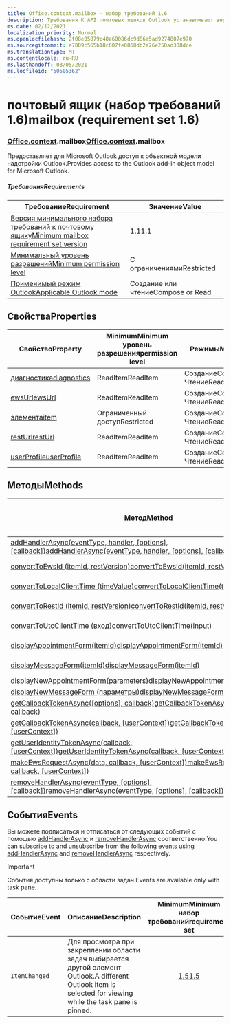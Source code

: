 ```yaml
---
title: Office.context.mailbox — набор требований 1.6
description: Требования К API почтовых ящиков Outlook устанавливают версию 1.6 объектной модели почтовых ящиков.
ms.date: 02/12/2021
localization_priority: Normal
ms.openlocfilehash: 2f08e05879c48a60086dc9d86a5ad9274807e970
ms.sourcegitcommit: e7009c565b18c607fe0868db2e26e250ad308dce
ms.translationtype: MT
ms.contentlocale: ru-RU
ms.lasthandoff: 03/05/2021
ms.locfileid: "50505362"
---
```

# <a name="mailbox-requirement-set-16"></a><span data-ttu-id="a103e-103">почтовый ящик (набор требований 1.6)</span><span class="sxs-lookup"><span data-stu-id="a103e-103">mailbox (requirement set 1.6)</span></span>

### <a name="officecontextmailbox"></a><span data-ttu-id="a103e-104">[Office](office.md)[.context](office.context.md).mailbox</span><span class="sxs-lookup"><span data-stu-id="a103e-104">[Office](office.md)[.context](office.context.md).mailbox</span></span>

<span data-ttu-id="a103e-105">Предоставляет для Microsoft Outlook доступ к объектной модели надстройки Outlook.</span><span class="sxs-lookup"><span data-stu-id="a103e-105">Provides access to the Outlook add-in object model for Microsoft Outlook.</span></span>

##### <a name="requirements"></a><span data-ttu-id="a103e-106">Требования</span><span class="sxs-lookup"><span data-stu-id="a103e-106">Requirements</span></span>

|<span data-ttu-id="a103e-107">Требование</span><span class="sxs-lookup"><span data-stu-id="a103e-107">Requirement</span></span>| <span data-ttu-id="a103e-108">Значение</span><span class="sxs-lookup"><span data-stu-id="a103e-108">Value</span></span>|
|---|---|
|[<span data-ttu-id="a103e-109">Версия минимального набора требований к почтовому ящику</span><span class="sxs-lookup"><span data-stu-id="a103e-109">Minimum mailbox requirement set version</span></span>](../../requirement-sets/outlook-api-requirement-sets.md)| <span data-ttu-id="a103e-110">1.1</span><span class="sxs-lookup"><span data-stu-id="a103e-110">1.1</span></span>|
|[<span data-ttu-id="a103e-111">Минимальный уровень разрешений</span><span class="sxs-lookup"><span data-stu-id="a103e-111">Minimum permission level</span></span>](../../../outlook/understanding-outlook-add-in-permissions.md)| <span data-ttu-id="a103e-112">С ограничениями</span><span class="sxs-lookup"><span data-stu-id="a103e-112">Restricted</span></span>|
|[<span data-ttu-id="a103e-113">Применимый режим Outlook</span><span class="sxs-lookup"><span data-stu-id="a103e-113">Applicable Outlook mode</span></span>](../../../outlook/outlook-add-ins-overview.md#extension-points)| <span data-ttu-id="a103e-114">Создание или чтение</span><span class="sxs-lookup"><span data-stu-id="a103e-114">Compose or Read</span></span>|

## <a name="properties"></a><span data-ttu-id="a103e-115">Свойства</span><span class="sxs-lookup"><span data-stu-id="a103e-115">Properties</span></span>

| <span data-ttu-id="a103e-116">Свойство</span><span class="sxs-lookup"><span data-stu-id="a103e-116">Property</span></span> | <span data-ttu-id="a103e-117">Minimum</span><span class="sxs-lookup"><span data-stu-id="a103e-117">Minimum</span></span><br><span data-ttu-id="a103e-118">уровень разрешения</span><span class="sxs-lookup"><span data-stu-id="a103e-118">permission level</span></span> | <span data-ttu-id="a103e-119">Режимы</span><span class="sxs-lookup"><span data-stu-id="a103e-119">Modes</span></span> | <span data-ttu-id="a103e-120">Тип возвращаемых данных</span><span class="sxs-lookup"><span data-stu-id="a103e-120">Return type</span></span> | <span data-ttu-id="a103e-121">Minimum</span><span class="sxs-lookup"><span data-stu-id="a103e-121">Minimum</span></span><br><span data-ttu-id="a103e-122">набор требований</span><span class="sxs-lookup"><span data-stu-id="a103e-122">requirement set</span></span> |
|---|---|---|---|:---:|
| [<span data-ttu-id="a103e-123">диагностика</span><span class="sxs-lookup"><span data-stu-id="a103e-123">diagnostics</span></span>](/javascript/api/outlook/office.mailbox?view=outlook-js-1.6&preserve-view=true#diagnostics) | <span data-ttu-id="a103e-124">ReadItem</span><span class="sxs-lookup"><span data-stu-id="a103e-124">ReadItem</span></span> | <span data-ttu-id="a103e-125">Создание</span><span class="sxs-lookup"><span data-stu-id="a103e-125">Compose</span></span><br><span data-ttu-id="a103e-126">Чтение</span><span class="sxs-lookup"><span data-stu-id="a103e-126">Read</span></span> | [<span data-ttu-id="a103e-127">Diagnostics</span><span class="sxs-lookup"><span data-stu-id="a103e-127">Diagnostics</span></span>](/javascript/api/outlook/office.diagnostics?view=outlook-js-1.6&preserve-view=true) | [<span data-ttu-id="a103e-128">1.1</span><span class="sxs-lookup"><span data-stu-id="a103e-128">1.1</span></span>](../requirement-set-1.1/outlook-requirement-set-1.1.md) |
| [<span data-ttu-id="a103e-129">ewsUrl</span><span class="sxs-lookup"><span data-stu-id="a103e-129">ewsUrl</span></span>](/javascript/api/outlook/office.mailbox?view=outlook-js-1.6&preserve-view=true#ewsurl) | <span data-ttu-id="a103e-130">ReadItem</span><span class="sxs-lookup"><span data-stu-id="a103e-130">ReadItem</span></span> | <span data-ttu-id="a103e-131">Создание</span><span class="sxs-lookup"><span data-stu-id="a103e-131">Compose</span></span><br><span data-ttu-id="a103e-132">Чтение</span><span class="sxs-lookup"><span data-stu-id="a103e-132">Read</span></span> | <span data-ttu-id="a103e-133">String</span><span class="sxs-lookup"><span data-stu-id="a103e-133">String</span></span> | [<span data-ttu-id="a103e-134">1.1</span><span class="sxs-lookup"><span data-stu-id="a103e-134">1.1</span></span>](../requirement-set-1.1/outlook-requirement-set-1.1.md) |
| [<span data-ttu-id="a103e-135">элемента</span><span class="sxs-lookup"><span data-stu-id="a103e-135">item</span></span>](office.context.mailbox.item.md) | <span data-ttu-id="a103e-136">Ограниченный доступ</span><span class="sxs-lookup"><span data-stu-id="a103e-136">Restricted</span></span> | <span data-ttu-id="a103e-137">Создание</span><span class="sxs-lookup"><span data-stu-id="a103e-137">Compose</span></span><br><span data-ttu-id="a103e-138">Чтение</span><span class="sxs-lookup"><span data-stu-id="a103e-138">Read</span></span> | [<span data-ttu-id="a103e-139">Элемент</span><span class="sxs-lookup"><span data-stu-id="a103e-139">Item</span></span>](/javascript/api/outlook/office.item?view=outlook-js-1.6&preserve-view=true) | [<span data-ttu-id="a103e-140">1.1</span><span class="sxs-lookup"><span data-stu-id="a103e-140">1.1</span></span>](../requirement-set-1.1/outlook-requirement-set-1.1.md) |
| [<span data-ttu-id="a103e-141">restUrl</span><span class="sxs-lookup"><span data-stu-id="a103e-141">restUrl</span></span>](/javascript/api/outlook/office.mailbox?view=outlook-js-1.6&preserve-view=true#resturl) | <span data-ttu-id="a103e-142">ReadItem</span><span class="sxs-lookup"><span data-stu-id="a103e-142">ReadItem</span></span> | <span data-ttu-id="a103e-143">Создание</span><span class="sxs-lookup"><span data-stu-id="a103e-143">Compose</span></span><br><span data-ttu-id="a103e-144">Чтение</span><span class="sxs-lookup"><span data-stu-id="a103e-144">Read</span></span> | <span data-ttu-id="a103e-145">String</span><span class="sxs-lookup"><span data-stu-id="a103e-145">String</span></span> | [<span data-ttu-id="a103e-146">1.5</span><span class="sxs-lookup"><span data-stu-id="a103e-146">1.5</span></span>](../requirement-set-1.5/outlook-requirement-set-1.5.md) |
| [<span data-ttu-id="a103e-147">userProfile</span><span class="sxs-lookup"><span data-stu-id="a103e-147">userProfile</span></span>](/javascript/api/outlook/office.mailbox?view=outlook-js-1.6&preserve-view=true#userprofile) | <span data-ttu-id="a103e-148">ReadItem</span><span class="sxs-lookup"><span data-stu-id="a103e-148">ReadItem</span></span> | <span data-ttu-id="a103e-149">Создание</span><span class="sxs-lookup"><span data-stu-id="a103e-149">Compose</span></span><br><span data-ttu-id="a103e-150">Чтение</span><span class="sxs-lookup"><span data-stu-id="a103e-150">Read</span></span> | [<span data-ttu-id="a103e-151">UserProfile</span><span class="sxs-lookup"><span data-stu-id="a103e-151">UserProfile</span></span>](/javascript/api/outlook/office.userprofile?view=outlook-js-1.6&preserve-view=true) | [<span data-ttu-id="a103e-152">1.1</span><span class="sxs-lookup"><span data-stu-id="a103e-152">1.1</span></span>](../requirement-set-1.1/outlook-requirement-set-1.1.md) |

## <a name="methods"></a><span data-ttu-id="a103e-153">Методы</span><span class="sxs-lookup"><span data-stu-id="a103e-153">Methods</span></span>

| <span data-ttu-id="a103e-154">Метод</span><span class="sxs-lookup"><span data-stu-id="a103e-154">Method</span></span> | <span data-ttu-id="a103e-155">Minimum</span><span class="sxs-lookup"><span data-stu-id="a103e-155">Minimum</span></span><br><span data-ttu-id="a103e-156">уровень разрешения</span><span class="sxs-lookup"><span data-stu-id="a103e-156">permission level</span></span> | <span data-ttu-id="a103e-157">Режимы</span><span class="sxs-lookup"><span data-stu-id="a103e-157">Modes</span></span> | <span data-ttu-id="a103e-158">Minimum</span><span class="sxs-lookup"><span data-stu-id="a103e-158">Minimum</span></span><br><span data-ttu-id="a103e-159">набор требований</span><span class="sxs-lookup"><span data-stu-id="a103e-159">requirement set</span></span> |
|---|---|---|:---:|
| <span data-ttu-id="a103e-160">[addHandlerAsync(eventType, handler, [options], [callback])](/javascript/api/outlook/office.mailbox?view=outlook-js-1.6&preserve-view=true#addhandlerasync-eventtype--handler--options--callback-)</span><span class="sxs-lookup"><span data-stu-id="a103e-160">[addHandlerAsync(eventType, handler, [options], [callback])](/javascript/api/outlook/office.mailbox?view=outlook-js-1.6&preserve-view=true#addhandlerasync-eventtype--handler--options--callback-)</span></span> | <span data-ttu-id="a103e-161">ReadItem</span><span class="sxs-lookup"><span data-stu-id="a103e-161">ReadItem</span></span> | <span data-ttu-id="a103e-162">Создание</span><span class="sxs-lookup"><span data-stu-id="a103e-162">Compose</span></span><br><span data-ttu-id="a103e-163">Чтение</span><span class="sxs-lookup"><span data-stu-id="a103e-163">Read</span></span> | [<span data-ttu-id="a103e-164">1.5</span><span class="sxs-lookup"><span data-stu-id="a103e-164">1.5</span></span>](../requirement-set-1.5/outlook-requirement-set-1.5.md) |
| [<span data-ttu-id="a103e-165">convertToEwsId (itemId, restVersion)</span><span class="sxs-lookup"><span data-stu-id="a103e-165">convertToEwsId(itemId, restVersion)</span></span>](/javascript/api/outlook/office.mailbox?view=outlook-js-1.6&preserve-view=true#converttoewsid-itemid--restversion-) | <span data-ttu-id="a103e-166">Restricted</span><span class="sxs-lookup"><span data-stu-id="a103e-166">Restricted</span></span> | <span data-ttu-id="a103e-167">Создание</span><span class="sxs-lookup"><span data-stu-id="a103e-167">Compose</span></span><br><span data-ttu-id="a103e-168">Чтение</span><span class="sxs-lookup"><span data-stu-id="a103e-168">Read</span></span> | [<span data-ttu-id="a103e-169">1.3</span><span class="sxs-lookup"><span data-stu-id="a103e-169">1.3</span></span>](../requirement-set-1.3/outlook-requirement-set-1.3.md) |
| [<span data-ttu-id="a103e-170">convertToLocalClientTime (timeValue)</span><span class="sxs-lookup"><span data-stu-id="a103e-170">convertToLocalClientTime(timeValue)</span></span>](/javascript/api/outlook/office.mailbox?view=outlook-js-1.6&preserve-view=true#converttolocalclienttime-timevalue-) | <span data-ttu-id="a103e-171">ReadItem</span><span class="sxs-lookup"><span data-stu-id="a103e-171">ReadItem</span></span> | <span data-ttu-id="a103e-172">Создание</span><span class="sxs-lookup"><span data-stu-id="a103e-172">Compose</span></span><br><span data-ttu-id="a103e-173">Чтение</span><span class="sxs-lookup"><span data-stu-id="a103e-173">Read</span></span> | [<span data-ttu-id="a103e-174">1.1</span><span class="sxs-lookup"><span data-stu-id="a103e-174">1.1</span></span>](../requirement-set-1.1/outlook-requirement-set-1.1.md) |
| [<span data-ttu-id="a103e-175">convertToRestId (itemId, restVersion)</span><span class="sxs-lookup"><span data-stu-id="a103e-175">convertToRestId(itemId, restVersion)</span></span>](/javascript/api/outlook/office.mailbox?view=outlook-js-1.6&preserve-view=true#converttorestid-itemid--restversion-) | <span data-ttu-id="a103e-176">Restricted</span><span class="sxs-lookup"><span data-stu-id="a103e-176">Restricted</span></span> | <span data-ttu-id="a103e-177">Создание</span><span class="sxs-lookup"><span data-stu-id="a103e-177">Compose</span></span><br><span data-ttu-id="a103e-178">Чтение</span><span class="sxs-lookup"><span data-stu-id="a103e-178">Read</span></span> | [<span data-ttu-id="a103e-179">1.3</span><span class="sxs-lookup"><span data-stu-id="a103e-179">1.3</span></span>](../requirement-set-1.3/outlook-requirement-set-1.3.md) |
| [<span data-ttu-id="a103e-180">convertToUtcClientTime (вход)</span><span class="sxs-lookup"><span data-stu-id="a103e-180">convertToUtcClientTime(input)</span></span>](/javascript/api/outlook/office.mailbox?view=outlook-js-1.6&preserve-view=true#converttoutcclienttime-input-) | <span data-ttu-id="a103e-181">ReadItem</span><span class="sxs-lookup"><span data-stu-id="a103e-181">ReadItem</span></span> | <span data-ttu-id="a103e-182">Создание</span><span class="sxs-lookup"><span data-stu-id="a103e-182">Compose</span></span><br><span data-ttu-id="a103e-183">Чтение</span><span class="sxs-lookup"><span data-stu-id="a103e-183">Read</span></span> | [<span data-ttu-id="a103e-184">1.1</span><span class="sxs-lookup"><span data-stu-id="a103e-184">1.1</span></span>](../requirement-set-1.1/outlook-requirement-set-1.1.md) |
| [<span data-ttu-id="a103e-185">displayAppointmentForm(itemId)</span><span class="sxs-lookup"><span data-stu-id="a103e-185">displayAppointmentForm(itemId)</span></span>](/javascript/api/outlook/office.mailbox?view=outlook-js-1.6&preserve-view=true#displayappointmentform-itemid-) | <span data-ttu-id="a103e-186">ReadItem</span><span class="sxs-lookup"><span data-stu-id="a103e-186">ReadItem</span></span> | <span data-ttu-id="a103e-187">Создание</span><span class="sxs-lookup"><span data-stu-id="a103e-187">Compose</span></span><br><span data-ttu-id="a103e-188">Чтение</span><span class="sxs-lookup"><span data-stu-id="a103e-188">Read</span></span> | [<span data-ttu-id="a103e-189">1.1</span><span class="sxs-lookup"><span data-stu-id="a103e-189">1.1</span></span>](../requirement-set-1.1/outlook-requirement-set-1.1.md) |
| [<span data-ttu-id="a103e-190">displayMessageForm(itemId)</span><span class="sxs-lookup"><span data-stu-id="a103e-190">displayMessageForm(itemId)</span></span>](/javascript/api/outlook/office.mailbox?view=outlook-js-1.6&preserve-view=true#displaymessageform-itemid-) | <span data-ttu-id="a103e-191">ReadItem</span><span class="sxs-lookup"><span data-stu-id="a103e-191">ReadItem</span></span> | <span data-ttu-id="a103e-192">Создание</span><span class="sxs-lookup"><span data-stu-id="a103e-192">Compose</span></span><br><span data-ttu-id="a103e-193">Чтение</span><span class="sxs-lookup"><span data-stu-id="a103e-193">Read</span></span> | [<span data-ttu-id="a103e-194">1.1</span><span class="sxs-lookup"><span data-stu-id="a103e-194">1.1</span></span>](../requirement-set-1.1/outlook-requirement-set-1.1.md) |
| [<span data-ttu-id="a103e-195">displayNewAppointmentForm(parameters)</span><span class="sxs-lookup"><span data-stu-id="a103e-195">displayNewAppointmentForm(parameters)</span></span>](/javascript/api/outlook/office.mailbox?view=outlook-js-1.6&preserve-view=true#displaynewappointmentform-parameters-) | <span data-ttu-id="a103e-196">ReadItem</span><span class="sxs-lookup"><span data-stu-id="a103e-196">ReadItem</span></span> | <span data-ttu-id="a103e-197">Чтение</span><span class="sxs-lookup"><span data-stu-id="a103e-197">Read</span></span> | [<span data-ttu-id="a103e-198">1.1</span><span class="sxs-lookup"><span data-stu-id="a103e-198">1.1</span></span>](../requirement-set-1.1/outlook-requirement-set-1.1.md) |
| [<span data-ttu-id="a103e-199">displayNewMessageForm (параметры)</span><span class="sxs-lookup"><span data-stu-id="a103e-199">displayNewMessageForm(parameters)</span></span>](/javascript/api/outlook/office.mailbox?view=outlook-js-1.6&preserve-view=true#displaynewmessageform-parameters-) | <span data-ttu-id="a103e-200">ReadItem</span><span class="sxs-lookup"><span data-stu-id="a103e-200">ReadItem</span></span> | <span data-ttu-id="a103e-201">Чтение</span><span class="sxs-lookup"><span data-stu-id="a103e-201">Read</span></span> | [<span data-ttu-id="a103e-202">1.6</span><span class="sxs-lookup"><span data-stu-id="a103e-202">1.6</span></span>](../requirement-set-1.6/outlook-requirement-set-1.6.md) |
| <span data-ttu-id="a103e-203">[getCallbackTokenAsync([options], callback)](/javascript/api/outlook/office.mailbox?view=outlook-js-1.6&preserve-view=true#getcallbacktokenasync-options--callback-)</span><span class="sxs-lookup"><span data-stu-id="a103e-203">[getCallbackTokenAsync([options], callback)](/javascript/api/outlook/office.mailbox?view=outlook-js-1.6&preserve-view=true#getcallbacktokenasync-options--callback-)</span></span> | <span data-ttu-id="a103e-204">ReadItem</span><span class="sxs-lookup"><span data-stu-id="a103e-204">ReadItem</span></span> | <span data-ttu-id="a103e-205">Создание</span><span class="sxs-lookup"><span data-stu-id="a103e-205">Compose</span></span><br><span data-ttu-id="a103e-206">Чтение</span><span class="sxs-lookup"><span data-stu-id="a103e-206">Read</span></span> | [<span data-ttu-id="a103e-207">1.5</span><span class="sxs-lookup"><span data-stu-id="a103e-207">1.5</span></span>](../requirement-set-1.5/outlook-requirement-set-1.5.md) |
| <span data-ttu-id="a103e-208">[getCallbackTokenAsync(callback, [userContext])](/javascript/api/outlook/office.mailbox?view=outlook-js-1.6&preserve-view=true#getcallbacktokenasync-callback--usercontext-)</span><span class="sxs-lookup"><span data-stu-id="a103e-208">[getCallbackTokenAsync(callback, [userContext])](/javascript/api/outlook/office.mailbox?view=outlook-js-1.6&preserve-view=true#getcallbacktokenasync-callback--usercontext-)</span></span> | <span data-ttu-id="a103e-209">ReadItem</span><span class="sxs-lookup"><span data-stu-id="a103e-209">ReadItem</span></span> | <span data-ttu-id="a103e-210">Создание</span><span class="sxs-lookup"><span data-stu-id="a103e-210">Compose</span></span><br><span data-ttu-id="a103e-211">Чтение</span><span class="sxs-lookup"><span data-stu-id="a103e-211">Read</span></span> | [<span data-ttu-id="a103e-212">1.3</span><span class="sxs-lookup"><span data-stu-id="a103e-212">1.3</span></span>](../requirement-set-1.3/outlook-requirement-set-1.3.md)<br>[<span data-ttu-id="a103e-213">1.1</span><span class="sxs-lookup"><span data-stu-id="a103e-213">1.1</span></span>](../requirement-set-1.1/outlook-requirement-set-1.1.md) |
| <span data-ttu-id="a103e-214">[getUserIdentityTokenAsync(callback, [userContext])](/javascript/api/outlook/office.mailbox?view=outlook-js-1.6&preserve-view=true#getuseridentitytokenasync-callback--usercontext-)</span><span class="sxs-lookup"><span data-stu-id="a103e-214">[getUserIdentityTokenAsync(callback, [userContext])](/javascript/api/outlook/office.mailbox?view=outlook-js-1.6&preserve-view=true#getuseridentitytokenasync-callback--usercontext-)</span></span> | <span data-ttu-id="a103e-215">ReadItem</span><span class="sxs-lookup"><span data-stu-id="a103e-215">ReadItem</span></span> | <span data-ttu-id="a103e-216">Создание</span><span class="sxs-lookup"><span data-stu-id="a103e-216">Compose</span></span><br><span data-ttu-id="a103e-217">Чтение</span><span class="sxs-lookup"><span data-stu-id="a103e-217">Read</span></span> | [<span data-ttu-id="a103e-218">1.1</span><span class="sxs-lookup"><span data-stu-id="a103e-218">1.1</span></span>](../requirement-set-1.1/outlook-requirement-set-1.1.md) |
| <span data-ttu-id="a103e-219">[makeEwsRequestAsync(data, callback, [userContext])](/javascript/api/outlook/office.mailbox?view=outlook-js-1.6&preserve-view=true#makeewsrequestasync-data--callback--usercontext-)</span><span class="sxs-lookup"><span data-stu-id="a103e-219">[makeEwsRequestAsync(data, callback, [userContext])](/javascript/api/outlook/office.mailbox?view=outlook-js-1.6&preserve-view=true#makeewsrequestasync-data--callback--usercontext-)</span></span> | <span data-ttu-id="a103e-220">ReadWriteMailbox</span><span class="sxs-lookup"><span data-stu-id="a103e-220">ReadWriteMailbox</span></span> | <span data-ttu-id="a103e-221">Создание</span><span class="sxs-lookup"><span data-stu-id="a103e-221">Compose</span></span><br><span data-ttu-id="a103e-222">Чтение</span><span class="sxs-lookup"><span data-stu-id="a103e-222">Read</span></span> | [<span data-ttu-id="a103e-223">1.1</span><span class="sxs-lookup"><span data-stu-id="a103e-223">1.1</span></span>](../requirement-set-1.1/outlook-requirement-set-1.1.md) |
| <span data-ttu-id="a103e-224">[removeHandlerAsync(eventType, [options], [callback])](/javascript/api/outlook/office.mailbox?view=outlook-js-1.6&preserve-view=true#removehandlerasync-eventtype--options--callback-)</span><span class="sxs-lookup"><span data-stu-id="a103e-224">[removeHandlerAsync(eventType, [options], [callback])](/javascript/api/outlook/office.mailbox?view=outlook-js-1.6&preserve-view=true#removehandlerasync-eventtype--options--callback-)</span></span> | <span data-ttu-id="a103e-225">ReadItem</span><span class="sxs-lookup"><span data-stu-id="a103e-225">ReadItem</span></span> | <span data-ttu-id="a103e-226">Создание</span><span class="sxs-lookup"><span data-stu-id="a103e-226">Compose</span></span><br><span data-ttu-id="a103e-227">Чтение</span><span class="sxs-lookup"><span data-stu-id="a103e-227">Read</span></span> | [<span data-ttu-id="a103e-228">1.5</span><span class="sxs-lookup"><span data-stu-id="a103e-228">1.5</span></span>](../requirement-set-1.5/outlook-requirement-set-1.5.md) |

## <a name="events"></a><span data-ttu-id="a103e-229">События</span><span class="sxs-lookup"><span data-stu-id="a103e-229">Events</span></span>

<span data-ttu-id="a103e-230">Вы можете подписаться и отписаться от следующих событий с помощью [addHandlerAsync](/javascript/api/outlook/office.mailbox?view=outlook-js-1.6&preserve-view=true#addhandlerasync-eventtype--handler--options--callback-) и [removeHandlerAsync](/javascript/api/outlook/office.mailbox?view=outlook-js-1.6&preserve-view=true#removehandlerasync-eventtype--options--callback-) соответственно.</span><span class="sxs-lookup"><span data-stu-id="a103e-230">You can subscribe to and unsubscribe from the following events using [addHandlerAsync](/javascript/api/outlook/office.mailbox?view=outlook-js-1.6&preserve-view=true#addhandlerasync-eventtype--handler--options--callback-) and [removeHandlerAsync](/javascript/api/outlook/office.mailbox?view=outlook-js-1.6&preserve-view=true#removehandlerasync-eventtype--options--callback-) respectively.</span></span>

> [!IMPORTANT]
> <span data-ttu-id="a103e-231">События доступны только с области задач.</span><span class="sxs-lookup"><span data-stu-id="a103e-231">Events are available only with task pane.</span></span>

| <span data-ttu-id="a103e-232">Событие</span><span class="sxs-lookup"><span data-stu-id="a103e-232">Event</span></span> | <span data-ttu-id="a103e-233">Описание</span><span class="sxs-lookup"><span data-stu-id="a103e-233">Description</span></span> | <span data-ttu-id="a103e-234">Minimum</span><span class="sxs-lookup"><span data-stu-id="a103e-234">Minimum</span></span><br><span data-ttu-id="a103e-235">набор требований</span><span class="sxs-lookup"><span data-stu-id="a103e-235">requirement set</span></span> |
|---|---|:---:|
|`ItemChanged`| <span data-ttu-id="a103e-236">Для просмотра при закреплении области задач выбирается другой элемент Outlook.</span><span class="sxs-lookup"><span data-stu-id="a103e-236">A different Outlook item is selected for viewing while the task pane is pinned.</span></span> | [<span data-ttu-id="a103e-237">1.5</span><span class="sxs-lookup"><span data-stu-id="a103e-237">1.5</span></span>](../requirement-set-1.5/outlook-requirement-set-1.5.md) |
